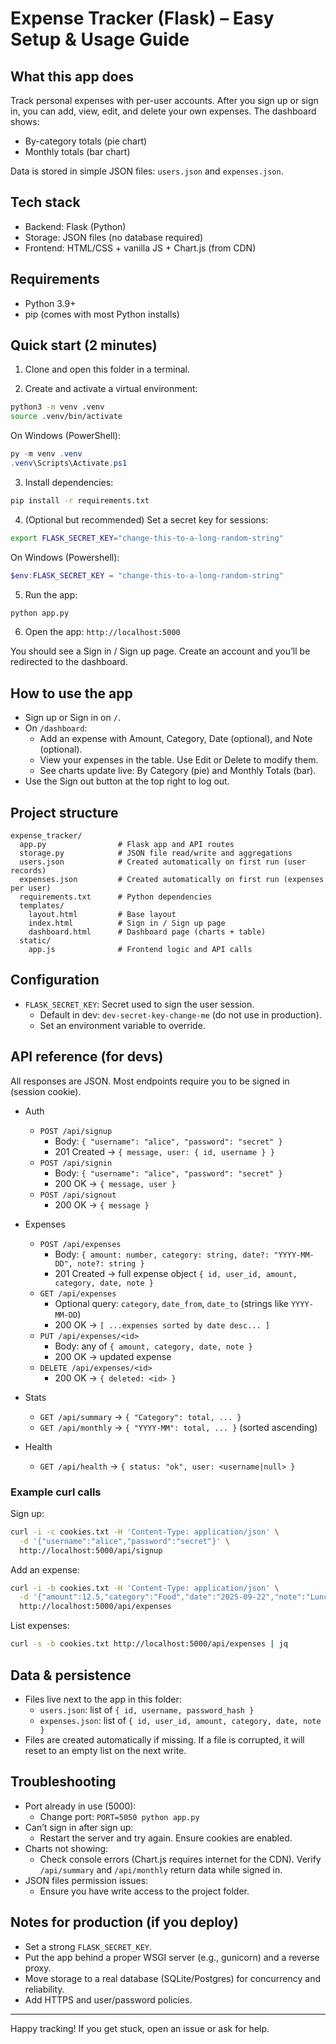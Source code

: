 # Expense Tracker (Flask) – Easy Setup & Usage Guide

## What this app does
Track personal expenses with per-user accounts. After you sign up or sign in, you can add, view, edit, and delete your own expenses. The dashboard shows:
- By-category totals (pie chart)
- Monthly totals (bar chart)

Data is stored in simple JSON files: `users.json` and `expenses.json`.

## Tech stack
- Backend: Flask (Python)
- Storage: JSON files (no database required)
- Frontend: HTML/CSS + vanilla JS + Chart.js (from CDN)

## Requirements
- Python 3.9+
- pip (comes with most Python installs)

## Quick start (2 minutes)
1) Clone and open this folder in a terminal.

2) Create and activate a virtual environment:
```bash
python3 -m venv .venv
source .venv/bin/activate
```
On Windows (PowerShell):
```powershell
py -m venv .venv
.venv\Scripts\Activate.ps1
```

3) Install dependencies:
```bash
pip install -r requirements.txt
```

4) (Optional but recommended) Set a secret key for sessions:
```bash
export FLASK_SECRET_KEY="change-this-to-a-long-random-string"
```
On Windows (Powershell):
```powershell
$env:FLASK_SECRET_KEY = "change-this-to-a-long-random-string"
```

5) Run the app:
```bash
python app.py
```

6) Open the app: `http://localhost:5000`

You should see a Sign in / Sign up page. Create an account and you’ll be redirected to the dashboard.

## How to use the app
- Sign up or Sign in on `/`.
- On `/dashboard`:
  - Add an expense with Amount, Category, Date (optional), and Note (optional).
  - View your expenses in the table. Use Edit or Delete to modify them.
  - See charts update live: By Category (pie) and Monthly Totals (bar).
- Use the Sign out button at the top right to log out.

## Project structure
```text
expense_tracker/
  app.py                # Flask app and API routes
  storage.py            # JSON file read/write and aggregations
  users.json            # Created automatically on first run (user records)
  expenses.json         # Created automatically on first run (expenses per user)
  requirements.txt      # Python dependencies
  templates/
    layout.html         # Base layout
    index.html          # Sign in / Sign up page
    dashboard.html      # Dashboard page (charts + table)
  static/
    app.js              # Frontend logic and API calls
```

## Configuration
- `FLASK_SECRET_KEY`: Secret used to sign the user session.
  - Default in dev: `dev-secret-key-change-me` (do not use in production).
  - Set an environment variable to override.

## API reference (for devs)
All responses are JSON. Most endpoints require you to be signed in (session cookie).

- Auth
  - `POST /api/signup`
    - Body: `{ "username": "alice", "password": "secret" }`
    - 201 Created → `{ message, user: { id, username } }`
  - `POST /api/signin`
    - Body: `{ "username": "alice", "password": "secret" }`
    - 200 OK → `{ message, user }`
  - `POST /api/signout`
    - 200 OK → `{ message }`

- Expenses
  - `POST /api/expenses`
    - Body: `{ amount: number, category: string, date?: "YYYY-MM-DD", note?: string }`
    - 201 Created → full expense object `{ id, user_id, amount, category, date, note }`
  - `GET /api/expenses`
    - Optional query: `category`, `date_from`, `date_to` (strings like `YYYY-MM-DD`)
    - 200 OK → `[ ...expenses sorted by date desc... ]`
  - `PUT /api/expenses/<id>`
    - Body: any of `{ amount, category, date, note }`
    - 200 OK → updated expense
  - `DELETE /api/expenses/<id>`
    - 200 OK → `{ deleted: <id> }`

- Stats
  - `GET /api/summary` → `{ "Category": total, ... }`
  - `GET /api/monthly` → `{ "YYYY-MM": total, ... }` (sorted ascending)

- Health
  - `GET /api/health` → `{ status: "ok", user: <username|null> }`

### Example curl calls
Sign up:
```bash
curl -i -c cookies.txt -H 'Content-Type: application/json' \
  -d '{"username":"alice","password":"secret"}' \
  http://localhost:5000/api/signup
```
Add an expense:
```bash
curl -i -b cookies.txt -H 'Content-Type: application/json' \
  -d '{"amount":12.5,"category":"Food","date":"2025-09-22","note":"Lunch"}' \
  http://localhost:5000/api/expenses
```
List expenses:
```bash
curl -s -b cookies.txt http://localhost:5000/api/expenses | jq
```

## Data & persistence
- Files live next to the app in this folder:
  - `users.json`: list of `{ id, username, password_hash }`
  - `expenses.json`: list of `{ id, user_id, amount, category, date, note }`
- Files are created automatically if missing. If a file is corrupted, it will reset to an empty list on the next write.

## Troubleshooting
- Port already in use (5000):
  - Change port: `PORT=5050 python app.py`
- Can’t sign in after sign up:
  - Restart the server and try again. Ensure cookies are enabled.
- Charts not showing:
  - Check console errors (Chart.js requires internet for the CDN). Verify `/api/summary` and `/api/monthly` return data while signed in.
- JSON files permission issues:
  - Ensure you have write access to the project folder.

## Notes for production (if you deploy)
- Set a strong `FLASK_SECRET_KEY`.
- Put the app behind a proper WSGI server (e.g., gunicorn) and a reverse proxy.
- Move storage to a real database (SQLite/Postgres) for concurrency and reliability.
- Add HTTPS and user/password policies.

---

Happy tracking! If you get stuck, open an issue or ask for help.
